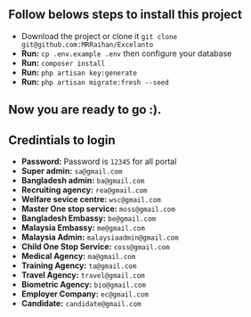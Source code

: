 ## Follow belows steps to install this project
* Download the project or clone it ```git clone git@github.com:MRRaihan/Excelanto```
* __Run:__ ```cp .env.example .env``` then configure your database
* __Run:__ ```composer install```
* __Run:__ ```php artisan key:generate```
* __Run:__ ```php artisan migrate:fresh --seed```

## Now you are ready to go  :).

## Credintials to login
* __Password:__ Password is ```12345``` for all portal
* __Super admin:__ ```sa@gmail.com```
* __Bangladesh admin:__ ```ba@gmail.com```
* __Recruiting agency:__ ```rea@gmail.com```
* __Welfare sevice centre:__ ```wsc@gmail.com```
* __Master One stop service:__ ```moss@gmail.com```
* __Bangladesh Embassy:__ ```be@gmail.com```
* __Malaysia Embassy:__ ```me@gmail.com```
* __Malaysia Admin:__ ```malaysiaadmin@gmail.com```
* __Child One Stop Service:__ ```coss@gmail.com```
* __Medical Agency:__ ```ma@gmail.com```
* __Training Agency:__ ```ta@gmail.com```
* __Travel Agency:__ ```travel@gmail.com```
* __Biometric Agency:__ ```bio@gmail.com```
* __Employer Company:__ ```ec@gmail.com```
* __Candidate:__ ```candidate@gmail.com```

